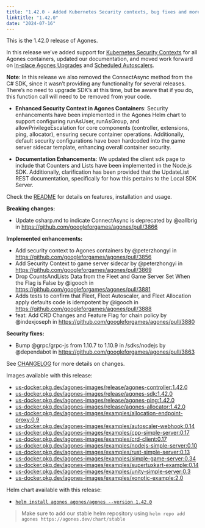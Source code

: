 ```yaml
---
title: "1.42.0 - Added Kubernetes Security contexts, bug fixes and more!"
linktitle: "1.42.0"
date: "2024-07-16"
---
```


This is the 1.42.0 release of Agones.

In this release we’ve added support for <a href="https://kubernetes.io/docs/tasks/configure-pod-container/security-context/" data-proofer-ignore>Kubernetes Security Contexts</a> for all Agones containers, updated our documentation, and moved work forward on <a href="https://github.com/googleforgames/agones/issues/3771" data-proofer-ignore>In-place Agones Upgrades</a>  and <a href="https://github.com/googleforgames/agones/issues/3008" data-proofer-ignore>Scheduled Autoscalers</a>.

**Note**: In this release we also removed the ConnectAsync method from the C# SDK, since it wasn’t providing any functionality for several releases. There’s no need to upgrade SDK’s at this time, but be aware that if you do, this function call will need to be removed from your code.

- **Enhanced Security Context in Agones Containers**:
Security enhancements have been implemented in the Agones Helm chart to support configuring runAsUser, runAsGroup, and allowPrivilegeEscalation for core components (controller, extensions, ping, allocator), ensuring secure container operations. Additionally, default security configurations have been hardcoded into the game server sidecar template, enhancing overall container security.

- **Documentation Enhancements**:
We updated the client sdk page to include that  Counters and Lists have been implemented in the Node.js SDK. Additionally, clarification has been provided that the UpdateList REST documentation, specifically for how this pertains to the Local SDK Server.

Check the <a href="https://github.com/googleforgames/agones/tree/release-1.42.0" data-proofer-ignore>README</a> for details on features, installation and usage.

**Breaking changes:**
- Update csharp.md to indicate ConnectAsync is deprecated by @aallbrig in https://github.com/googleforgames/agones/pull/3866

**Implemented enhancements:**
- Add security context to Agones containers by @peterzhongyi in https://github.com/googleforgames/agones/pull/3856
- Add Security Context to game server sidecar by @peterzhongyi in https://github.com/googleforgames/agones/pull/3869
- Drop CountsAndLists Data from the Fleet and Game Server Set When the Flag is False by @igooch in https://github.com/googleforgames/agones/pull/3881
- Adds tests to confirm that Fleet, Fleet Autoscaler, and Fleet Allocation apply defaults code is idempotent by @igooch in https://github.com/googleforgames/agones/pull/3888
- feat: Add CRD Changes and Feature Flag for chain policy by @indexjoseph in https://github.com/googleforgames/agones/pull/3880

**Security fixes:**
- Bump @grpc/grpc-js from 1.10.7 to 1.10.9 in /sdks/nodejs by @dependabot in https://github.com/googleforgames/agones/pull/3863

See <a href="https://github.com/googleforgames/agones/blob/release-1.42.0/CHANGELOG.md" data-proofer-ignore>CHANGELOG</a> for more details on changes.

Images available with this release:

- [us-docker.pkg.dev/agones-images/release/agones-controller:1.42.0](https://us-docker.pkg.dev/agones-images/release/agones-controller:1.42.0)
- [us-docker.pkg.dev/agones-images/release/agones-sdk:1.42.0](https://us-docker.pkg.dev/agones-images/release/agones-sdk:1.42.0)
- [us-docker.pkg.dev/agones-images/release/agones-ping:1.42.0](https://us-docker.pkg.dev/agones-images/release/agones-ping:1.42.0)
- [us-docker.pkg.dev/agones-images/release/agones-allocator:1.42.0](https://us-docker.pkg.dev/agones-images/release/agones-allocator:1.42.0)
- [us-docker.pkg.dev/agones-images/examples/allocation-endpoint-proxy:0.9](https://us-docker.pkg.dev/agones-images/examples/allocation-endpoint-proxy:0.9)
- [us-docker.pkg.dev/agones-images/examples/autoscaler-webhook:0.14](https://us-docker.pkg.dev/agones-images/examples/autoscaler-webhook:0.14)
- [us-docker.pkg.dev/agones-images/examples/cpp-simple-server:0.17](https://us-docker.pkg.dev/agones-images/examples/cpp-simple-server:0.17)
- [us-docker.pkg.dev/agones-images/examples/crd-client:0.17](https://us-docker.pkg.dev/agones-images/examples/crd-client:0.17)
- [us-docker.pkg.dev/agones-images/examples/nodejs-simple-server:0.10](https://us-docker.pkg.dev/agones-images/examples/nodejs-simple-server:0.10)
- [us-docker.pkg.dev/agones-images/examples/rust-simple-server:0.13](https://us-docker.pkg.dev/agones-images/examples/rust-simple-server:0.13)
- [us-docker.pkg.dev/agones-images/examples/simple-game-server:0.34](https://us-docker.pkg.dev/agones-images/examples/simple-game-server:0.34)
- [us-docker.pkg.dev/agones-images/examples/supertuxkart-example:0.14](https://us-docker.pkg.dev/agones-images/examples/supertuxkart-example:0.14)
- [us-docker.pkg.dev/agones-images/examples/unity-simple-server:0.3](https://us-docker.pkg.dev/agones-images/examples/unity-simple-server:0.3)
- [us-docker.pkg.dev/agones-images/examples/xonotic-example:2.0](https://us-docker.pkg.dev/agones-images/examples/xonotic-example:2.0)

Helm chart available with this release:

- <a href="https://agones.dev/chart/stable/agones-1.42.0.tgz" data-proofer-ignore>
  <code>helm install agones agones/agones --version 1.42.0</code></a>

> Make sure to add our stable helm repository using `helm repo add agones https://agones.dev/chart/stable`